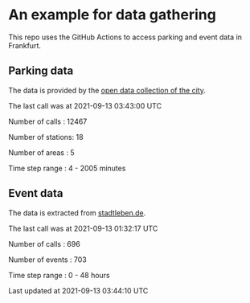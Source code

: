 # An example for data gathering

This repo uses the GitHub Actions to access parking and event data in Frankfurt.

## Parking data
The data is provided by the [open data collection of the city](https://www.offenedaten.frankfurt.de/).

The last call was at 2021-09-13 03:43:00 UTC

Number of calls   : 12467

Number of stations:    18

Number of areas   :     5

Time step range   :     4 -  2005 minutes


## Event data
The data is extracted from [stadtleben.de](https://stadtleben.de/frankfurt/).

The last call was at 2021-09-13 01:32:17 UTC

Number of calls   : 696

Number of events  : 703

Time step range   :   0 -  48 hours


Last updated at 2021-09-13 03:44:10 UTC
